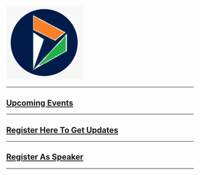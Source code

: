 ### ![Dynamics 365 India](D365IN.PNG)
*****
## [Upcoming Events](http://www.dynamics365india.org/Events/)
*****
## [Register Here To Get Updates](http://www.dynamics365india.org/EventRegistration)
*****
## [Register As Speaker](http://www.dynamics365india.org/Speaker)
*****
